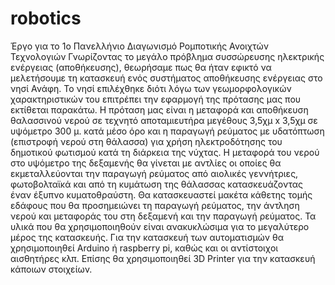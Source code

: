 # robotics
Έργο για το 1ο Πανελλήνιο Διαγωνισμό Ρομποτικής Ανοιχτών Τεχνολογιών 
Γνωρίζοντας το μεγάλο πρόβλημα συσσώρευσης ηλεκτρικής ενέργειας (αποθήκευσης), θεωρήσαμε πως θα ήταν εφικτό να μελετήσουμε τη κατασκευή ενός συστήματος αποθήκευσης ενέργειας στο νησί Ανάφη. Το νησί επιλέχθηκε διότι λόγω των γεωμορφολογικών χαρακτηριστικών του επιτρέπει την εφαρμογή της πρότασης μας που εκτίθεται παρακάτω.
Η πρόταση μας είναι η μεταφορά και αποθήκευση θαλασσινού νερού σε τεχνητό αποταμιευτήρα μεγέθους 3,5χμ x 3,5χμ σε υψόμετρο 300 μ. κατά μέσο όρο και η παραγωγή ρεύματος με υδατόπτωση (επιστροφή νερού στη θάλασσα) για χρήση ηλεκτροδότησης του δημοτικού φωτισμού κατά τη διάρκεια της νύχτας. Η μεταφορά του νερού στο υψόμετρο της δεξαμενής θα γίνεται με αντλίες οι οποίες θα εκμεταλλεύονται την παραγωγή ρεύματος από αιολικές γεννήτριες, φωτοβολταϊκά και από τη κυμάτωση της θάλασσας κατασκευάζοντας έναν έξυπνο κυματοθραύστη. 
Θα κατασκευαστεί μακέτα κάθετης τομής εδάφους που θα προσημειώνει τη παραγωγή ρεύματος, την άντληση νερού και μεταφοράς του στη δεξαμενή και την παραγωγή ρεύματος. Τα υλικά που θα χρησιμοποιηθούν είναι ανακυκλώσιμα για το μεγαλύτερο μέρος της κατασκευής. Για την κατασκευή των αυτοματισμών θα χρησιμοποιηθεί Arduino ή raspberry pi, καθώς και οι αντίστοιχοι αισθητήρες κλπ. Επίσης θα χρησιμοποιηθεί 3D Printer για την κατασκευή κάποιων στοιχείων.   
